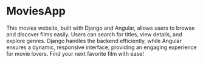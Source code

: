 # MoviesApp
This movies website, built with Django and Angular, allows users to browse and discover films easily. Users can search for titles, view details, and explore genres. Django handles the backend efficiently, while Angular ensures a dynamic, responsive interface, providing an engaging experience for movie lovers. Find your next favorite film with ease!
